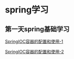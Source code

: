 # spring学习

## 第一天spring基础学习

[SpringIOC容器的配置和使用-1](https://github.com/sanzhixiong19860117/studySpring/tree/master/day02)

[SpringIOC容器的配置和使用-2](https://github.com/sanzhixiong19860117/studySpring/tree/master/day03)